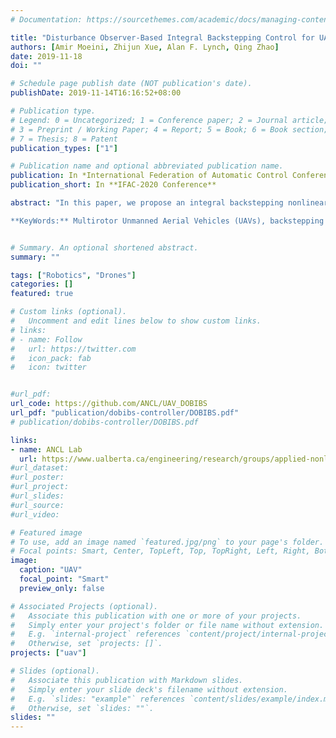 ```yaml
---
# Documentation: https://sourcethemes.com/academic/docs/managing-content/

title: "Disturbance Observer-Based Integral Backstepping Control for UAVs"
authors: [Amir Moeini, Zhijun Xue, Alan F. Lynch, Qing Zhao]
date: 2019-11-18
doi: ""

# Schedule page publish date (NOT publication's date).
publishDate: 2019-11-14T16:16:52+08:00

# Publication type.
# Legend: 0 = Uncategorized; 1 = Conference paper; 2 = Journal article;
# 3 = Preprint / Working Paper; 4 = Report; 5 = Book; 6 = Book section;
# 7 = Thesis; 8 = Patent
publication_types: ["1"]

# Publication name and optional abbreviated publication name.
publication: In *International Federation of Automatic Control Conference*
publication_short: In **IFAC-2020 Conference**

abstract: "In this paper, we propose an integral backstepping nonlinear controller coupled with a disturbance observer for motion control of a multirotor unmanned vehicles(UAVs). The controller is developed considering the full-dynamic of the multirotor and without any approximation. The proposed controller is easy to implement asymptotic stability of the tracking error is proved in presence of constant disturbance. The performance of the proposed disturbance observer-based controller is evaluated by numerical simulations on Matlab/Simulink and jMAVsim, Gazebo simulator in the presence of external disturbances and modeling errors. The result suggests a significant improvement in the tracking error when both the integral action and the disturbance observer are employed in the closed-loop system.

**KeyWords:** Multirotor Unmanned Aerial Vehicles (UAVs), backstepping control, disturbance observer, motion control, Simulation"


# Summary. An optional shortened abstract.
summary: ""

tags: ["Robotics", "Drones"]
categories: []
featured: true

# Custom links (optional).
#   Uncomment and edit lines below to show custom links.
# links:
# - name: Follow
#   url: https://twitter.com
#   icon_pack: fab
#   icon: twitter


#url_pdf: 
url_code: https://github.com/ANCL/UAV_DOBIBS
url_pdf: "publication/dobibs-controller/DOBIBS.pdf"
# publication/dobibs-controller/DOBIBS.pdf

links:
- name: ANCL Lab
  url: https://www.ualberta.ca/engineering/research/groups/applied-nonlinear-controls-lab
#url_dataset:
#url_poster:
#url_project:
#url_slides:
#url_source:
#url_video:

# Featured image
# To use, add an image named `featured.jpg/png` to your page's folder. 
# Focal points: Smart, Center, TopLeft, Top, TopRight, Left, Right, BottomLeft, Bottom, BottomRight.
image:
  caption: "UAV"
  focal_point: "Smart"
  preview_only: false

# Associated Projects (optional).
#   Associate this publication with one or more of your projects.
#   Simply enter your project's folder or file name without extension.
#   E.g. `internal-project` references `content/project/internal-project/index.md`.
#   Otherwise, set `projects: []`.
projects: ["uav"]

# Slides (optional).
#   Associate this publication with Markdown slides.
#   Simply enter your slide deck's filename without extension.
#   E.g. `slides: "example"` references `content/slides/example/index.md`.
#   Otherwise, set `slides: ""`.
slides: ""
---
```

